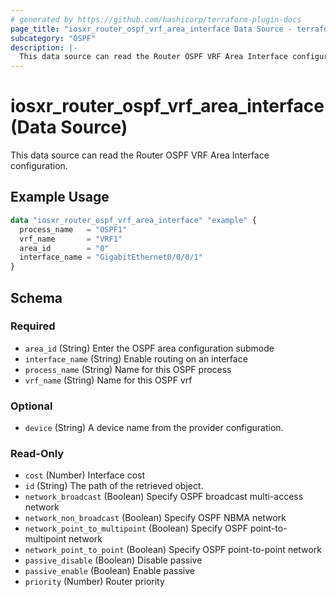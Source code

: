 ```yaml
---
# generated by https://github.com/hashicorp/terraform-plugin-docs
page_title: "iosxr_router_ospf_vrf_area_interface Data Source - terraform-provider-iosxr"
subcategory: "OSPF"
description: |-
  This data source can read the Router OSPF VRF Area Interface configuration.
---
```


# iosxr_router_ospf_vrf_area_interface (Data Source)

This data source can read the Router OSPF VRF Area Interface configuration.

## Example Usage

```terraform
data "iosxr_router_ospf_vrf_area_interface" "example" {
  process_name   = "OSPF1"
  vrf_name       = "VRF1"
  area_id        = "0"
  interface_name = "GigabitEthernet0/0/0/1"
}
```

<!-- schema generated by tfplugindocs -->
## Schema

### Required

- `area_id` (String) Enter the OSPF area configuration submode
- `interface_name` (String) Enable routing on an interface
- `process_name` (String) Name for this OSPF process
- `vrf_name` (String) Name for this OSPF vrf

### Optional

- `device` (String) A device name from the provider configuration.

### Read-Only

- `cost` (Number) Interface cost
- `id` (String) The path of the retrieved object.
- `network_broadcast` (Boolean) Specify OSPF broadcast multi-access network
- `network_non_broadcast` (Boolean) Specify OSPF NBMA network
- `network_point_to_multipoint` (Boolean) Specify OSPF point-to-multipoint network
- `network_point_to_point` (Boolean) Specify OSPF point-to-point network
- `passive_disable` (Boolean) Disable passive
- `passive_enable` (Boolean) Enable passive
- `priority` (Number) Router priority


